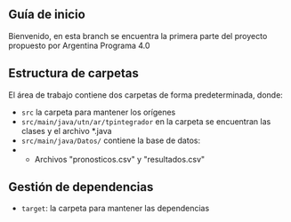 ## Guía de inicio

Bienvenido, en esta branch se encuentra la primera parte del proyecto propuesto por Argentina Programa 4.0

## Estructura de carpetas

El área de trabajo contiene dos carpetas de forma predeterminada, donde:

- `src` la carpeta para mantener los orígenes
- `src/main/java/utn/ar/tpintegrador` en la carpeta se encuentran las clases y el archivo *.java
- `src/main/java/Datos/` contiene la base de datos:
- - Archivos "pronosticos.csv" y "resultados.csv" 

## Gestión de dependencias

- `target`: la carpeta para mantener las dependencias
